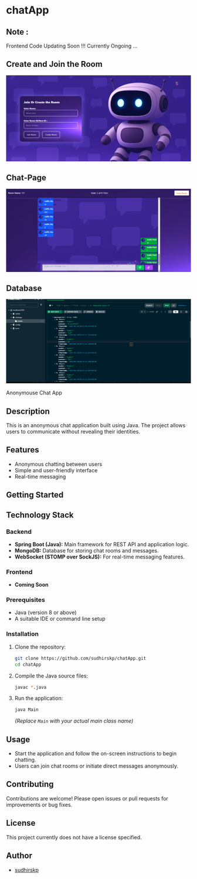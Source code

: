 # chatApp

## Note : 
Frontend Code Updating Soon !!!
Currently Ongoing ...
## Create and Join the Room
![room-join](room_join.png)

## Chat-Page
![Chat-apge](chat_page.png)

## Database
![data-Base](chatApp_database.png)

Anonymouse Chat App

## Description

This is an anonymous chat application built using Java. The project allows users to communicate without revealing their identities.

## Features

- Anonymous chatting between users
- Simple and user-friendly interface
- Real-time messaging

## Getting Started

## Technology Stack

### Backend

- **Spring Boot (Java):** Main framework for REST API and application logic.
- **MongoDB:** Database for storing chat rooms and messages.
- **WebSocket (STOMP over SockJS):** For real-time messaging features.

### Frontend

- **Coming Soon**

### Prerequisites

- Java (version 8 or above)
- A suitable IDE or command line setup

### Installation

1. Clone the repository:
    ```bash
    git clone https://github.com/sudhirskp/chatApp.git
    cd chatApp
    ```
2. Compile the Java source files:
    ```bash
    javac *.java
    ```
3. Run the application:
    ```bash
    java Main
    ```
   *(Replace `Main` with your actual main class name)*

## Usage

- Start the application and follow the on-screen instructions to begin chatting.
- Users can join chat rooms or initiate direct messages anonymously.

## Contributing

Contributions are welcome! Please open issues or pull requests for improvements or bug fixes.

## License

This project currently does not have a license specified.

## Author

- [sudhirskp](https://github.com/sudhirskp)
